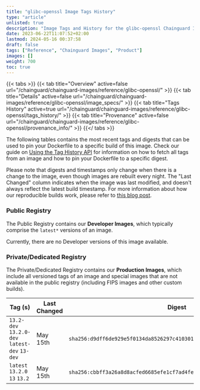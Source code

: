 ```yaml
---
title: "glibc-openssl Image Tags History"
type: "article"
unlisted: true
description: "Image Tags and History for the glibc-openssl Chainguard Image"
date: 2023-06-22T11:07:52+02:00
lastmod: 2024-05-16 00:37:58
draft: false
tags: ["Reference", "Chainguard Images", "Product"]
images: []
weight: 700
toc: true
---
```


{{< tabs >}}
{{< tab title="Overview" active=false url="/chainguard/chainguard-images/reference/glibc-openssl/" >}}
{{< tab title="Details" active=false url="/chainguard/chainguard-images/reference/glibc-openssl/image_specs/" >}}
{{< tab title="Tags History" active=true url="/chainguard/chainguard-images/reference/glibc-openssl/tags_history/" >}}
{{< tab title="Provenance" active=false url="/chainguard/chainguard-images/reference/glibc-openssl/provenance_info/" >}}
{{</ tabs >}}

The following tables contains the most recent tags and digests that can be used to pin your Dockerfile to a specific build of this image. Check our guide on [Using the Tag History API](/chainguard/chainguard-images/using-the-tag-history-api/) for information on how to fetch all tags from an image and how to pin your Dockerfile to a specific digest.

Please note that digests and timestamps only change when there is a change to the image, even though images are rebuilt every night. The "Last Changed" column indicates when the image was last modified, and doesn't always reflect the latest build timestamp. For more information about how our reproducible builds work, please refer to [this blog post](https://www.chainguard.dev/unchained/reproducing-chainguards-reproducible-image-builds).

### Public Registry
The Public Registry contains our **Developer Images**, which typically comprise the `latest*` versions of an image.

Currently, there are no Developer versions of this image available.

### Private/Dedicated Registry
The Private/Dedicated Registry contains our **Production Images**, which include all versioned tags of an image and special images that are not available in the public registry (including FIPS images and other custom builds).

| Tag (s)                                        | Last Changed | Digest                                                                    |
|------------------------------------------------|--------------|---------------------------------------------------------------------------|
|  `13.2-dev` `13.2.0-dev` `latest-dev` `13-dev` | May 15th     | `sha256:d9dff6de929e5f0134da8526297c4103013f8babfec0ab830abfed7ecfc5103d` |
|  `latest` `13.2.0` `13` `13.2`                 | May 15th     | `sha256:cbbff3a26a8d8acfed6685efe1cf7ad4fea830dbdb646c4aee13fbb4a7f77ce4` |

